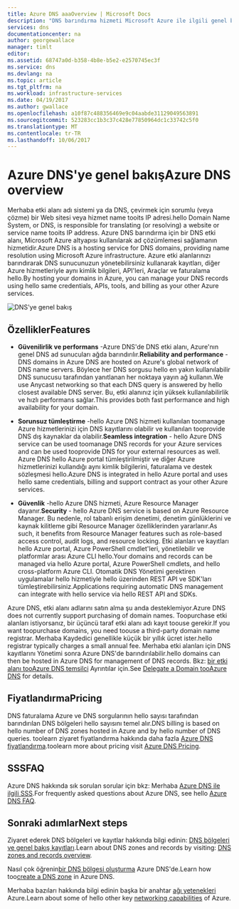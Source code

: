 ```yaml
---
title: Azure DNS aaaOverview | Microsoft Docs
description: "DNS barındırma hizmeti Microsoft Azure ile ilgili genel bakış. Microsoft Azure etki alanınızda barındırır."
services: dns
documentationcenter: na
author: georgewallace
manager: timlt
editor: 
ms.assetid: 68747a0d-b358-4b8e-b5e2-e2570745ec3f
ms.service: dns
ms.devlang: na
ms.topic: article
ms.tgt_pltfrm: na
ms.workload: infrastructure-services
ms.date: 04/19/2017
ms.author: gwallace
ms.openlocfilehash: a10f87c488356469e9c04aabde31129049563891
ms.sourcegitcommit: 523283cc1b3c37c428e77850964dc1c33742c5f0
ms.translationtype: MT
ms.contentlocale: tr-TR
ms.lasthandoff: 10/06/2017
---
```

# <a name="azure-dns-overview"></a><span data-ttu-id="f66ca-104">Azure DNS'ye genel bakış</span><span class="sxs-lookup"><span data-stu-id="f66ca-104">Azure DNS overview</span></span>

<span data-ttu-id="f66ca-105">Merhaba etki alanı adı sistemi ya da DNS, çevirmek için sorumlu (veya çözme) bir Web sitesi veya hizmet name tooits IP adresi.</span><span class="sxs-lookup"><span data-stu-id="f66ca-105">hello Domain Name System, or DNS, is responsible for translating (or resolving) a website or service name tooits IP address.</span></span> <span data-ttu-id="f66ca-106">Azure DNS barındırma için bir DNS etki alanı, Microsoft Azure altyapısı kullanılarak ad çözümlemesi sağlamanın hizmetidir.</span><span class="sxs-lookup"><span data-stu-id="f66ca-106">Azure DNS is a hosting service for DNS domains, providing name resolution using Microsoft Azure infrastructure.</span></span> <span data-ttu-id="f66ca-107">Azure etki alanlarınızı barındırarak DNS sunucunuzun yönetebilirsiniz kullanarak kayıtları, diğer Azure hizmetleriyle aynı kimlik bilgileri, API'leri, Araçlar ve faturalama hello.</span><span class="sxs-lookup"><span data-stu-id="f66ca-107">By hosting your domains in Azure, you can manage your DNS records using hello same credentials, APIs, tools, and billing as your other Azure services.</span></span>

![DNS'ye genel bakış](./media/dns-overview/scenario.png)

## <a name="features"></a><span data-ttu-id="f66ca-109">Özellikler</span><span class="sxs-lookup"><span data-stu-id="f66ca-109">Features</span></span>

* <span data-ttu-id="f66ca-110">**Güvenilirlik ve performans** -Azure DNS'de DNS etki alanı, Azure'nın genel DNS ad sunucuları ağda barındırılır.</span><span class="sxs-lookup"><span data-stu-id="f66ca-110">**Reliability and performance** - DNS domains in Azure DNS are hosted on Azure's global network of DNS name servers.</span></span> <span data-ttu-id="f66ca-111">Böylece her DNS sorgusu hello en yakın kullanılabilir DNS sunucusu tarafından yanıtlanan her noktaya yayın ağ kullanın.</span><span class="sxs-lookup"><span data-stu-id="f66ca-111">We use Anycast networking so that each DNS query is answered by hello closest available DNS server.</span></span> <span data-ttu-id="f66ca-112">Bu, etki alanınız için yüksek kullanılabilirlik ve hızlı performans sağlar.</span><span class="sxs-lookup"><span data-stu-id="f66ca-112">This provides both fast performance and high availability for your domain.</span></span>

* <span data-ttu-id="f66ca-113">**Sorunsuz tümleştirme** -hello Azure DNS hizmeti kullanılan toomanage Azure hizmetlerinizi için DNS kayıtlarını olabilir ve kullanılan tooprovide DNS dış kaynaklar da olabilir.</span><span class="sxs-lookup"><span data-stu-id="f66ca-113">**Seamless integration** - hello Azure DNS service can be used toomanage DNS records for your Azure services and can be used tooprovide DNS for your external resources as well.</span></span> <span data-ttu-id="f66ca-114">Azure DNS hello Azure portal tümleştirilmiştir ve diğer Azure hizmetlerinizi kullandığı aynı kimlik bilgilerini, faturalama ve destek sözleşmesi hello.</span><span class="sxs-lookup"><span data-stu-id="f66ca-114">Azure DNS is integrated in hello Azure portal and uses hello same credentials, billing and support contract as your other Azure services.</span></span>

* <span data-ttu-id="f66ca-115">**Güvenlik** -hello Azure DNS hizmeti, Azure Resource Manager dayanır.</span><span class="sxs-lookup"><span data-stu-id="f66ca-115">**Security** - hello Azure DNS service is based on Azure Resource Manager.</span></span> <span data-ttu-id="f66ca-116">Bu nedenle, rol tabanlı erişim denetimi, denetim günlüklerini ve kaynak kilitleme gibi Resource Manager özelliklerinden yararlanır.</span><span class="sxs-lookup"><span data-stu-id="f66ca-116">As such, it benefits from Resource Manager features such as role-based access control, audit logs, and resource locking.</span></span> <span data-ttu-id="f66ca-117">Etki alanları ve kayıtları hello Azure portal, Azure PowerShell cmdlet'leri, yönetilebilir ve platformlar arası Azure CLI hello.</span><span class="sxs-lookup"><span data-stu-id="f66ca-117">Your domains and records can be managed via hello Azure portal, Azure PowerShell cmdlets, and hello cross-platform Azure CLI.</span></span> <span data-ttu-id="f66ca-118">Otomatik DNS Yönetimi gerektiren uygulamalar hello hizmetiyle hello üzerinden REST API ve SDK'ları tümleştirebilirsiniz.</span><span class="sxs-lookup"><span data-stu-id="f66ca-118">Applications requiring automatic DNS management can integrate with hello service via hello REST API and SDKs.</span></span>

<span data-ttu-id="f66ca-119">Azure DNS, etki alanı adlarını satın alma şu anda desteklemiyor.</span><span class="sxs-lookup"><span data-stu-id="f66ca-119">Azure DNS does not currently support purchasing of domain names.</span></span> <span data-ttu-id="f66ca-120">Toopurchase etki alanları istiyorsanız, bir üçüncü taraf etki alanı adı kayıt toouse gerekir.</span><span class="sxs-lookup"><span data-stu-id="f66ca-120">If you want toopurchase domains, you need toouse a third-party domain name registrar.</span></span> <span data-ttu-id="f66ca-121">Merhaba Kaydedici genellikle küçük bir yıllık ücret ister.</span><span class="sxs-lookup"><span data-stu-id="f66ca-121">hello registrar typically charges a small annual fee.</span></span> <span data-ttu-id="f66ca-122">Merhaba etki alanları için DNS kayıtlarını Yönetimi sonra Azure DNS'de barındırılabilir.</span><span class="sxs-lookup"><span data-stu-id="f66ca-122">hello domains can then be hosted in Azure DNS for management of DNS records.</span></span> <span data-ttu-id="f66ca-123">Bkz: [bir etki alanı tooAzure DNS temsilci](dns-domain-delegation.md) Ayrıntılar için.</span><span class="sxs-lookup"><span data-stu-id="f66ca-123">See [Delegate a Domain tooAzure DNS](dns-domain-delegation.md) for details.</span></span>

## <a name="pricing"></a><span data-ttu-id="f66ca-124">Fiyatlandırma</span><span class="sxs-lookup"><span data-stu-id="f66ca-124">Pricing</span></span>

<span data-ttu-id="f66ca-125">DNS faturalama Azure ve DNS sorgularının hello sayısı tarafından barındırılan DNS bölgeleri hello sayısını temel alır.</span><span class="sxs-lookup"><span data-stu-id="f66ca-125">DNS billing is based on hello number of DNS zones hosted in Azure and by hello number of DNS queries.</span></span> <span data-ttu-id="f66ca-126">toolearn ziyaret fiyatlandırma hakkında daha fazla [Azure DNS fiyatlandırma](https://azure.microsoft.com/pricing/details/dns/).</span><span class="sxs-lookup"><span data-stu-id="f66ca-126">toolearn more about pricing visit [Azure DNS Pricing](https://azure.microsoft.com/pricing/details/dns/).</span></span>

## <a name="faq"></a><span data-ttu-id="f66ca-127">SSS</span><span class="sxs-lookup"><span data-stu-id="f66ca-127">FAQ</span></span>

<span data-ttu-id="f66ca-128">Azure DNS hakkında sık sorulan sorular için bkz: Merhaba [Azure DNS ile ilgili SSS](dns-faq.md).</span><span class="sxs-lookup"><span data-stu-id="f66ca-128">For frequently asked questions about Azure DNS, see hello [Azure DNS FAQ](dns-faq.md).</span></span>

## <a name="next-steps"></a><span data-ttu-id="f66ca-129">Sonraki adımlar</span><span class="sxs-lookup"><span data-stu-id="f66ca-129">Next steps</span></span>

<span data-ttu-id="f66ca-130">Ziyaret ederek DNS bölgeleri ve kayıtlar hakkında bilgi edinin: [DNS bölgeleri ve genel bakış kayıtları](dns-zones-records.md).</span><span class="sxs-lookup"><span data-stu-id="f66ca-130">Learn about DNS zones and records by visiting: [DNS zones and records overview](dns-zones-records.md).</span></span>

<span data-ttu-id="f66ca-131">Nasıl çok öğrenin[bir DNS bölgesi oluşturma](./dns-getstarted-create-dnszone-portal.md) Azure DNS'de.</span><span class="sxs-lookup"><span data-stu-id="f66ca-131">Learn how too[create a DNS zone](./dns-getstarted-create-dnszone-portal.md) in Azure DNS.</span></span>

<span data-ttu-id="f66ca-132">Merhaba bazıları hakkında bilgi edinin başka bir anahtar [ağı yetenekleri](../networking/networking-overview.md) Azure.</span><span class="sxs-lookup"><span data-stu-id="f66ca-132">Learn about some of hello other key [networking capabilities](../networking/networking-overview.md) of Azure.</span></span>


